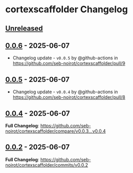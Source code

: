 <!-- Keep a Changelog guide -> https://keepachangelog.com -->

# cortexscaffolder Changelog

## [Unreleased]

## [0.0.6] - 2025-06-07

- Changelog update - `v0.0.5` by @github-actions in https://github.com/seb-noirot/cortexscaffolder/pull/9

## [0.0.5] - 2025-06-07

- Changelog update - `v0.0.4` by @github-actions in https://github.com/seb-noirot/cortexscaffolder/pull/8

## [0.0.4] - 2025-06-07

**Full Changelog**: https://github.com/seb-noirot/cortexscaffolder/compare/v0.0.3...v0.0.4

## [0.0.2] - 2025-06-07

**Full Changelog**: https://github.com/seb-noirot/cortexscaffolder/commits/v0.0.2

[Unreleased]: https://github.com/seb-noirot/cortexscaffolder/compare/v0.0.6...HEAD
[0.0.6]: https://github.com/seb-noirot/cortexscaffolder/compare/v0.0.5...v0.0.6
[0.0.5]: https://github.com/seb-noirot/cortexscaffolder/compare/v0.0.4...v0.0.5
[0.0.4]: https://github.com/seb-noirot/cortexscaffolder/compare/v0.0.2...v0.0.4
[0.0.2]: https://github.com/seb-noirot/cortexscaffolder/commits/v0.0.2
